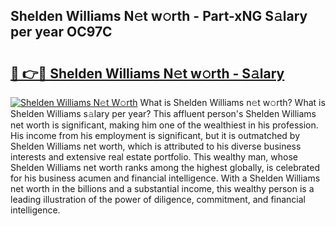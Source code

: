 ## Shelden Williams N𝚎t w𝚘rth - Part-xNG S𝚊lary per year OC97C

# <h2><a href="http://gc44ky5.nevu.top/?p=Shelden+Williams">🔗 👉🔴 Shelden Williams N𝚎t w𝚘rth - S𝚊lary</a></h2>

[![Shelden Williams N𝚎t W𝚘rth](https://i.imgur.com/Oavwk0R.jpeg)](http://gc44ky5.nevu.top/?p=Shelden+Williams)
What is Shelden Williams n𝚎t w𝚘rth? What is Shelden Williams s𝚊lary per year?
This affluent person's Shelden Williams net worth is significant, making him one of the wealthiest in his profession. His income from his employment is significant, but it is outmatched by Shelden Williams net worth, which is attributed to his diverse business interests and extensive real estate portfolio. This wealthy man, whose Shelden Williams net worth ranks among the highest globally, is celebrated for his business acumen and financial intelligence. With a Shelden Williams net worth in the billions and a substantial income, this wealthy person is a leading illustration of the power of diligence, commitment, and financial intelligence.
